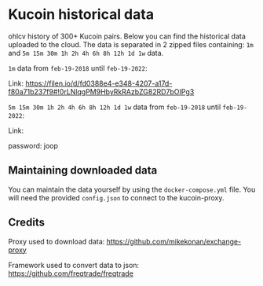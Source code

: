 # Kucoin historical data

ohlcv history of 300+ Kucoin pairs.
Below you can find the historical data uploaded to the cloud.
The data is separated in 2 zipped files containing: ```1m``` and ```5m 15m 30m 1h 2h 4h 6h 8h 12h 1d 1w``` data.

```1m``` data from ```feb-19-2018``` until ```feb-19-2022```:

Link: https://filen.io/d/fd0388e4-e348-4207-a17d-f80a71b237f9#!0rLNlqgPM9HbyRkRAzbZG82RD7bOIPg3

```5m 15m 30m 1h 2h 4h 6h 8h 12h 1d 1w``` data from ```feb-19-2018``` until ```feb-19-2022```:

Link:

password: joop

## Maintaining downloaded data

You can maintain the data yourself by using the `docker-compose.yml` file.
You will need the provided ```config.json``` to connect to the kucoin-proxy.

## Credits

Proxy used to download data: https://github.com/mikekonan/exchange-proxy

Framework used to convert data to json: https://github.com/freqtrade/freqtrade
